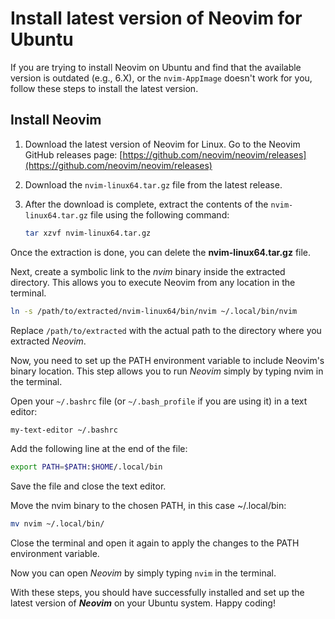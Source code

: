 # Install latest version of Neovim for Ubuntu

If you are trying to install Neovim on Ubuntu and find that the available version is outdated (e.g., 6.X), or the `nvim-AppImage` doesn't work for you, follow these steps to install the latest version.

## Install Neovim

1. Download the latest version of Neovim for Linux. Go to the Neovim GitHub releases page: [https://github.com/neovim/neovim/releases](https://github.com/neovim/neovim/releases)

2. Download the `nvim-linux64.tar.gz` file from the latest release.

3. After the download is complete, extract the contents of the `nvim-linux64.tar.gz` file using the following command:

   ```bash
   tar xzvf nvim-linux64.tar.gz
   ```
Once the extraction is done, you can delete the **nvim-linux64.tar.gz** file.

Next, create a symbolic link to the *nvim* binary inside the extracted directory.
This allows you to execute Neovim from any location in the terminal.

```bash
ln -s /path/to/extracted/nvim-linux64/bin/nvim ~/.local/bin/nvim
```
Replace `/path/to/extracted` with the actual path to the directory where you extracted *Neovim*.

Now, you need to set up the PATH environment variable to include Neovim's binary location.
This step allows you to run *Neovim* simply by typing nvim in the terminal.

Open your `~/.bashrc` file (or `~/.bash_profile` if you are using it) in a text editor:

```bash
my-text-editor ~/.bashrc
```
Add the following line at the end of the file:

```bash
export PATH=$PATH:$HOME/.local/bin
```
Save the file and close the text editor.

Move the nvim binary to the chosen PATH, in this case ~/.local/bin:

```bash
mv nvim ~/.local/bin/
```
Close the terminal and open it again to apply the changes to the PATH environment variable.

Now you can open *Neovim* by simply typing `nvim` in the terminal.

With these steps, you should have successfully installed and set up the latest version of ***Neovim*** on your Ubuntu system. Happy coding!
